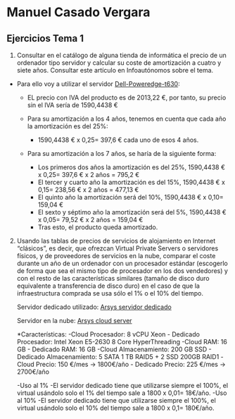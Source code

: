 
# Manuel Casado Vergara

## Ejercicios Tema 1

1. Consultar en el catálogo de alguna tienda de informática el precio de un ordenador tipo servidor y calcular su coste de amortización a cuatro y siete años. 
   Consultar este artículo en Infoautónomos sobre el tema.

 * Para ello voy a utilizar el servidor [Dell-Poweredge-t630](http://www.pcexpansion.es/dell-poweredge-t630-pet63003b.php):

	- EL precio con IVA del producto es de 2013,22 €, por tanto, su precio sin el IVA sería de 1590,4438 €

	- Para su amortización a los 4 años, tenemos en cuenta que cada año la amortización es del 25%:
		- 1590,4438 € x 0,25= 397,6 € cada uno de esos 4 años.

	- Para su amortización a los 7 años, se haría de la siguiente forma:
		- Los primeros dos años la amortización es del 25%, 1590,4438 € x 0,25= 397,6 € x 2 años = 795,2 €
		- El tercer y cuarto año la amortización es del 15%, 1590,4438 € x 0,15= 238,56 € x 2 años = 477,13 € 
		- El quinto año la amortización será del 10%, 1590,4438 € x 0,10= 159,04 €
		- El sexto y séptimo año la amortización será del 5%, 1590,4438 € x 0,05= 79,52 € x 2 años = 159,04 €
		- Tras esto, el producto queda amortizado.



2. Usando las tablas de precios de servicios de alojamiento en Internet “clásicos”, es decir, que ofrezcan Virtual Private Servers o servidores físicos, y de proveedores de servicios en la nube, comparar el coste durante un año de un ordenador con un procesador estándar (escogerlo de forma que sea el mismo tipo de procesador en los dos vendedores) y con el resto de las características similares (tamaño de disco duro equivalente a transferencia de disco duro) en el caso de que la infraestructura comprada se usa sólo el 1% o el 10% del tiempo.


	Servidor dedicado utilizado: [Arsys servidor dedicado](https://www.arsys.es/servidores/dedicados?s=cpc&c=121342803&a=6571030683&gclid=Cj0KCQjwgIPOBRDnARIsAHA1X3QrdSZAjoOFexMCXkpU8SqOeaGgWVcDH-o9VzPfCaBqDvpgj8YpNKoaAsfPEALw_wcB)
	
	Servidor en la nube: [Arsys cloud server](https://www.arsys.es/servidores/cloud)

	*Características:
		-Cloud Procesador: 8 vCPU Xeon - Dedicado Procesador: Intel Xeon E5-2630 8 Core HyperThreading
		-Cloud RAM: 16 GB  - Dedicado RAM: 16 GB
		-Cloud Almacenamiento: 200 GB SSD - Dedicado Almacenamiento: 5 SATA 1 TB RAID5 + 2 SSD 200GB RAID1
		-Cloud Precio: 150 €/mes -> 1800€/año - Dedicado Precio: 225 €/mes -> 2700€/año
		
	-Uso al 1%
		-El servidor dedicado tiene que utilizarse siempre el 100%, el virtual usándolo solo el 1% del tiempo sale a 1800 x 0,01= 18€/año.
	-Uso al 10%
		-El servidor dedicado tiene que utilizarse siempre el 100%, el virtual usándolo solo el 10% del tiempo sale a 1800 x 0,1= 180€/año.
	
		


